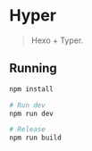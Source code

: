 # Hyper

> Hexo + Typer.

## Running
```sh
npm install

# Run dev
npm run dev

# Release
npm run build

```